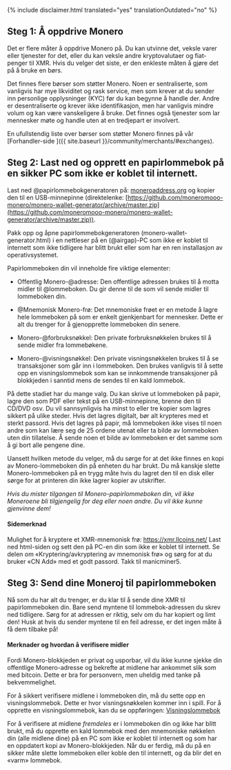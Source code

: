 {% include disclaimer.html translated="yes" translationOutdated="no" %}

## Steg 1: Å oppdrive Monero
Det er flere måter å oppdrive Monero på. Du kan utvinne det, veksle varer eller tjenester for det, eller du kan veksle andre kryptovalutaer og fiat-penger til XMR. Hvis du velger det siste, er den enkleste måten å gjøre det på å bruke en børs.

Det finnes flere børser som støtter Monero. Noen er sentraliserte, som vanligvis har mye likviditet og rask service, men som krever at du sender inn personlige opplysninger (KYC) før du kan begynne å handle der. Andre er desentraliserte og krever ikke identifikasjon, men har vanligvis mindre volum og kan være vanskeligere å bruke. Det finnes også tjenester som lar mennesker møte og handle uten at en tredjepart er involvert.

En ufullstendig liste over børser som støtter Monero finnes på vår [Forhandler-side ]({{ site.baseurl }}/community/merchants/#exchanges).

## Steg 2: Last ned og opprett en papirlommebok på en sikker PC som ikke er koblet til internett.
Last ned @papirlommebokgeneratoren på: [moneroaddress.org](https://moneroaddress.org) og kopier den til en USB-minnepinne (direktelenke: [https://github.com/moneromooo-monero/monero-wallet-generator/archive/master.zip](https://github.com/moneromooo-monero/monero-wallet-generator/archive/master.zip)).

Pakk opp og åpne papirlommebokgeneratoren (monero-wallet-generator.html) i en nettleser på en (@airgap)-PC som ikke er koblet til internett som ikke tidligere har blitt brukt eller som har en ren installasjon av operativsystemet.

Papirlommeboken din vil inneholde fire viktige elementer:

- Offentlig Monero-@adresse: Den offentlige adressen brukes til å motta midler til @lommeboken. Du gir denne til de som vil sende midler til lommeboken din.

- @Mnemonisk Monero-frø: Det mnemoniske frøet er en metode å lagre hele lommeboken på som er enkelt gjenkjenbart for mennesker. Dette er alt du trenger for å gjenopprette lommeboken din senere.

- Monero-@forbruksnøkkel: Den private forbruksnøkkelen brukes til å sende midler fra lommebøkene.

- Monero-@visningsnøkkel: Den private visningsnøkkelen brukes til å se transaksjoner som går inn i lommeboken. Den brukes vanligvis til å sette opp en visningslommebok som kan se innkommende transaksjoner på blokkjeden i sanntid mens de sendes til en kald lommebok.

På dette stadiet har du mange valg. Du kan skrive ut lommeboken på papir, lagre den som PDF eller tekst på en USB-minnepinne, brenne den til CD/DVD osv. Du vil sannsynligvis ha minst to eller tre kopier som lagres sikkert på ulike steder. Hvis det lagres digitalt, bør alt krypteres med et sterkt passord. Hvis det lagres på papir, må lommeboken ikke vises til noen andre som kan lære seg de 25 ordene utenat eller ta bilde av lommeboken uten din tillatelse. Å sende noen et bilde av lommeboken er det samme som å gi bort alle pengene dine.

Uansett hvilken metode du velger, må du sørge for at det ikke finnes en kopi av Monero-lommeboken din på enheten du har brukt. Du må kanskje slette Monero-lommeboken på en trygg måte hvis du lagret den til en disk eller sørge for at printeren din ikke lagrer kopier av utskrifter.

*Hvis du mister tilgangen til Monero-papirlommeboken din, vil ikke Moneroene bli tilgjengelig for deg eller noen andre. Du vil ikke kunne gjenvinne dem!*

#### Sidemerknad
Mulighet for å kryptere et XMR-mnemonisk frø: https://xmr.llcoins.net/
Last ned html-siden og sett den på PC-en din som ikke er koblet til internett. Se delen om «Kryptering/avkryptering av mnemonisk frø» og sørg for at du bruker «CN Add» med et godt passord. Takk til manicminer5.

## Steg 3: Send dine Moneroj til papirlommeboken
Nå som du har alt du trenger, er du klar til å sende dine XMR til papirlommeboken din. Bare send myntene til lommebok-adressen du skrev ned tidligere. Sørg for at adressen er riktig, selv om du har kopiert og limt den! Husk at hvis du sender myntene til en feil adresse, er det ingen måte å få dem tilbake på!

#### Merknader og hvordan å verifisere midler
Fordi Monero-blokkjeden er privat og usporbar, vil du ikke kunne sjekke din offentlige Monero-adresse og bekrefte at midlene har ankommet slik som med bitcoin. Dette er bra for personvern, men uheldig med tanke på bekvemmelighet.

For å sikkert verifisere midlene i lommeboken din, må du sette opp en visningslommebok. Dette er hvor visningsnøkkelen kommer inn i spill. For å opprette en visningslommebok, kan du se oppføringen: [Visningslommebok]({{site.baseurl}}/resources/user-guides/view_only.html)

For å verifisere at midlene *fremdeles* er i lommeboken din og ikke har blitt brukt, må du opprette en kald lommebok med den mnemoniske nøkkelen din (alle midlene dine) på en PC som ikke er koblet til internett og som har en oppdatert kopi av Monero-blokkjeden. Når du er ferdig, må du på en sikker måte slette lommeboken eller koble den til internett, og da blir det en «varm» lommebok.